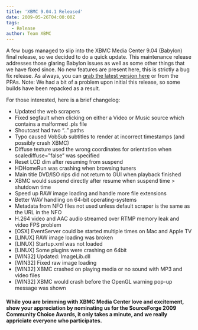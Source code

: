 ```yaml
---
title: 'XBMC 9.04.1 Released'
date: 2009-05-26T04:00:00Z
tags:
  - Release
author: Team XBMC
---
```

A few bugs managed to slip into the XBMC Media Center 9.04 (Babylon) final release, so we decided to do a quick update. This maintenance release addresses those glaring Babylon issues as well as some other things that we have fixed since. No new features are present here, this is strictly a bug fix release. As always, you can [grab the latest version here](https://kodi.wiki/download/) or from the PPAs. Note: We had a bit of a problem upon initial this release, so some builds have been repacked as a result.

 For those interested, here is a brief changelog:

 
 * Updated the web scrapers
 * Fixed segfault when clicking on either a Video or Music source which contains a malformed .pls file
 * Shoutcast had two “..” paths
 * Typo caused VobSub subtitles to render at incorrect timestamps (and possibly crash XBMC)
 * Diffuse texture used the wrong coordinates for orientation when scalediffuse=”false” was specified
 * Reset LCD dim after resuming from suspend
 * HDHomeRun was crashing when browsing tuners
 * Main title DVD/ISO rips did not return to GUI when playback finished
 * XBMC would suspend directly after resume when suspend time \> shutdown time
 * Speed up RAW image loading and handle more file extensions
 * Better WAV handling on 64-bit operating-systems
 * Metadata from NFO files not used unless default scraper is the same as the URL in the NFO
 * H.264 video and AAC audio streamed over RTMP memory leak and video FPS problem
 * [OSX] EventServer could be started multiple times on Mac and Apple TV
 * [LINUX] RAW image loading was broken
 * [LINUX] Startup.xml was not loaded
 * [LINUX] Some plugins were crashing on 64bit
 * [WIN32] Updated: ImageLib.dll
 * [WIN32] Fixed raw image loading
 * [WIN32] XBMC crashed on playing media or no sound with MP3 and video files
 * [WIN32] XBMC would crash before the OpenGL warning pop-up message was shown
 
 #### While you are brimming with XBMC Media Center love and excitement, show your appreciation by nominating us for the SourceForge 2009 Community Choice Awards, it only takes a minute, and we really appriciate everyone who participates.

 
